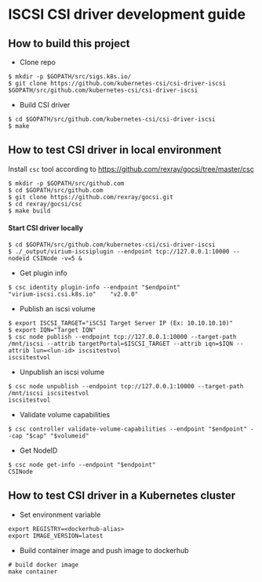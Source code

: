 # ISCSI CSI driver development guide

## How to build this project

- Clone repo

```console
$ mkdir -p $GOPATH/src/sigs.k8s.io/
$ git clone https://github.com/kubernetes-csi/csi-driver-iscsi $GOPATH/src/github.com/kubernetes-csi/csi-driver-iscsi
```

- Build CSI driver

```console
$ cd $GOPATH/src/github.com/kubernetes-csi/csi-driver-iscsi
$ make
```

## How to test CSI driver in local environment

Install `csc` tool according to https://github.com/rexray/gocsi/tree/master/csc

```console
$ mkdir -p $GOPATH/src/github.com
$ cd $GOPATH/src/github.com
$ git clone https://github.com/rexray/gocsi.git
$ cd rexray/gocsi/csc
$ make build
```

#### Start CSI driver locally

```console
$ cd $GOPATH/src/github.com/kubernetes-csi/csi-driver-iscsi
$ ./_output/virium-iscsiplugin --endpoint tcp://127.0.0.1:10000 --nodeid CSINode -v=5 &
```

- Get plugin info

```console
$ csc identity plugin-info --endpoint "$endpoint"
"virium-iscsi.csi.k8s.io"    "v2.0.0"
```

- Publish an iscsi volume

```console
$ export ISCSI_TARGET="iSCSI Target Server IP (Ex: 10.10.10.10)"
$ export IQN="Target IQN"
$ csc node publish --endpoint tcp://127.0.0.1:10000 --target-path /mnt/iscsi --attrib targetPortal=$ISCSI_TARGET --attrib iqn=$IQN --attrib lun=<lun-id> iscsitestvol
iscsitestvol
```

- Unpublish an iscsi volume

```console
$ csc node unpublish --endpoint tcp://127.0.0.1:10000 --target-path /mnt/iscsi iscsitestvol
iscsitestvol
```

- Validate volume capabilities

```console
$ csc controller validate-volume-capabilities --endpoint "$endpoint" --cap "$cap" "$volumeid"
```

- Get NodeID

```console
$ csc node get-info --endpoint "$endpoint"
CSINode
```

## How to test CSI driver in a Kubernetes cluster

- Set environment variable

```console
export REGISTRY=<dockerhub-alias>
export IMAGE_VERSION=latest
```

- Build container image and push image to dockerhub

```console
# build docker image
make container
```
